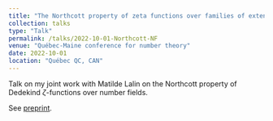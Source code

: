 ```yaml
---
title: "The Northcott property of zeta functions over families of extensions"
collection: talks
type: "Talk"
permalink: /talks/2022-10-01-Northcott-NF
venue: "Québec-Maine conference for number theory"
date: 2022-10-01
location: "Québec QC, CAN"
---
```


Talk on my joint work with Matilde Lalin on the Northcott property of Dedekind $\zeta$-functions over number fields.

See [preprint](https://arxiv.org/abs/2209.13854).

